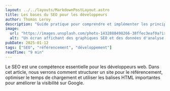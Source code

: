 ```yaml
---
layout: ../../layouts/MarkdownPostLayout.astro
title: Les bases du SEO pour les développeurs
author: Thomas Leroy
description: "Guide pratique pour comprendre et implémenter les principes fondamentaux du référencement naturel dans vos projets web."
image:
  url: "https://images.unsplash.com/photo-1432888498266-38ffec3eaf0a?ixlib=rb-4.0.3&ixid=M3wxMjA3fDB8MHxwaG90by1wYWdlfHx8fGVufDB8fHx8fA%3D%3D&auto=format&fit=crop&w=1174&q=80"
  alt: "Un écran affichant des graphiques SEO et des données d'analyse."
pubDate: 2025-01-12
tags: ["SEO", "référencement", "développement"]
readTime: "9 min"
---
```


Le SEO est une compétence essentielle pour les développeurs web. Dans cet article, nous verrons comment structurer un site pour le référencement, optimiser le temps de chargement et utiliser les balises HTML importantes pour améliorer la visibilité sur Google.
